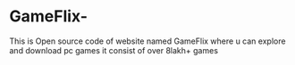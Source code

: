 # GameFlix-
This is Open source code of website named GameFlix where u can explore and download pc games it consist of over 8lakh+ games

